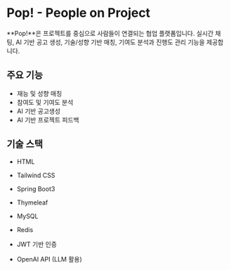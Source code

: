 # Pop! - People on Project
**Pop!**은 프로젝트를 중심으로 사람들이 연결되는 협업 플랫폼입니다.
실시간 채팅, AI 기반 공고 생성, 기술/성향 기반 매칭, 기여도 분석과 진행도 관리 기능을 제공합니다.

## 주요 기능
- 재능 및 성향 매칭
- 참여도 및 기여도 분석
- AI 기반 공고생성
- AI 기반 프로젝트 피드백

## 기술 스택
- HTML
- Tailwind CSS
  
- Spring Boot3
- Thymeleaf
- MySQL
- Redis
- JWT 기반 인증
- OpenAI API (LLM 활용)

